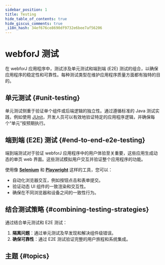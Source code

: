 ```yaml
---
sidebar_position: 1
title: Testing
hide_table_of_contents: true
hide_giscus_comments: true
_i18n_hash: 34ef676ce8690df9732e6bee7af56206
---
```

<Head>
  <style>{`
  .container {
    max-width: 65em !important;
  }
  `}</style>
</Head>

# webforJ 测试

在 webforJ 应用程序中，测试涉及单元测试和端到端 (E2E) 测试的组合，以确保应用程序的稳定性和可靠性。每种测试类型在维护应用程序质量方面都有独特的目的。

## 单元测试 {#unit-testing}

单元测试侧重于验证单个组件或后端逻辑的独立性。通过遵循标准的 Java 测试实践，例如使用 [JUnit](https://junit.org/junit5/)，开发人员可以有效地验证特定的应用程序逻辑，并确保每个“单元”按预期执行。

## 端到端 (E2E) 测试 {#end-to-end-e2e-testing}

端到端测试对于验证 webforJ 应用程序中的用户体验至关重要，这些应用生成动态的单页 web 界面。这些测试模拟用户交互并验证整个应用程序的功能。

使用像 [**Selenium**](https://www.selenium.dev/) 和 [**Playwright**](https://playwright.dev/java/docs/intro) 这样的工具，您可以：

- 自动化浏览器交互，例如按钮点击和表单提交。
- 验证动态 UI 组件的一致渲染和交互性。
- 确保在不同浏览器和设备之间的一致性行为。

## 结合测试策略 {#combining-testing-strategies}

通过结合单元测试和 E2E 测试：

1. **隔离问题**：通过单元测试及早发现和解决组件级错误。
2. **确保可靠性**：通过 E2E 测试验证完整的用户旅程和系统集成。

## 主题 {#topics}

<DocCardList className="topics-section" />
